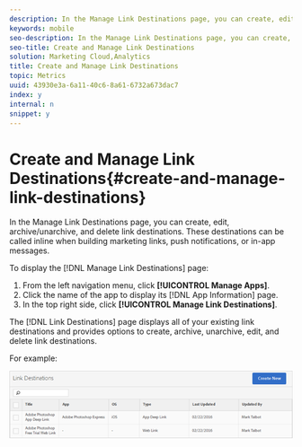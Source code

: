 ```yaml
---
description: In the Manage Link Destinations page, you can create, edit, archive/unarchive, and delete link destinations. These destinations can be called inline when building marketing links, push notifications, or in-app messages.
keywords: mobile
seo-description: In the Manage Link Destinations page, you can create, edit, archive/unarchive, and delete link destinations. These destinations can be called inline when building marketing links, push notifications, or in-app messages.
seo-title: Create and Manage Link Destinations
solution: Marketing Cloud,Analytics
title: Create and Manage Link Destinations
topic: Metrics
uuid: 43930e3a-6a11-40c6-8a61-6732a673dac7
index: y
internal: n
snippet: y
---
```


# Create and Manage Link Destinations{#create-and-manage-link-destinations}

In the Manage Link Destinations page, you can create, edit, archive/unarchive, and delete link destinations. These destinations can be called inline when building marketing links, push notifications, or in-app messages.

To display the [!DNL Manage Link Destinations] page:

1. From the left navigation menu, click **[!UICONTROL Manage Apps]**. 
1. Click the name of the app to display its [!DNL App Information] page. 
1. In the top right side, click **[!UICONTROL Manage Link Destinations]**.

The [!DNL Link Destinations] page displays all of your existing link destinations and provides options to create, archive, unarchive, edit, and delete link destinations.

For example:

![](assets/link_destinations_list.png)

